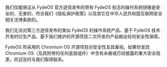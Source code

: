 ---
---
我们仅能保证从 FydeOS 官方途径发布的带有 FydeOS 标志的操作系统镜像是安全的、无害的、符合我们《隐私保护政策》以及其它在中华人民共和国互联网安全相关法律条款的。

我们无法对第三方途径发布的类似 FydeOS 的操作系统产品、基于 FydeOS 技术开发的衍生产品、基于我们维护的开源项目二次开发的产品做出任何安全性保障。

FydeOS 所采用的 Chromium OS 开源项目对安全性及其重视。如果你发现 Chromium OS（及其附带的任何底层组件）中含有未被或已经披露的重大安全隐患，欢迎及时与我们取得联系。